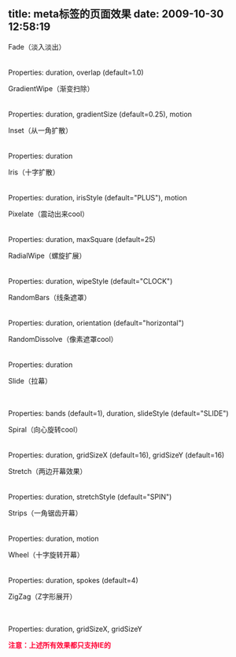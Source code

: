 title: meta标签的页面效果
date: 2009-10-30 12:58:19
---

<p>
	Fade（淡入淡出）<br />
	<meta content="progid:DXImageTransform.Microsoft.Fade(Duration=2)" equiv="Page-Enter" /><br />
	<meta content="progid:DXImageTransform.Microsoft.Fade(Duration=2)" equiv="Page-Exit" /><br />
	Properties: duration, overlap (default=1.0)</p>
<p>
	GradientWipe（渐变扫除）<br />
	<meta content="progid:DXImageTransform.Microsoft.GradientWipe(Duration=2)" equiv="Page-Enter" /><br />
	<meta content="progid:DXImageTransform.Microsoft.GradientWipe(Duration=2)" equiv="Page-Exit" /><br />
	Properties: duration, gradientSize (default=0.25), motion</p>
<p>
	Inset（从一角扩散）<br />
	<meta content="progid:DXImageTransform.Microsoft.Inset(Duration=2)" equiv="Page-Enter" /><br />
	<meta content="progid:DXImageTransform.Microsoft.Inset(Duration=2)" equiv="Page-Exit" /><br />
	Properties: duration</p>
<p>
	Iris（十字扩散）<br />
	<meta content="progid:DXImageTransform.Microsoft.Iris(Duration=2)" equiv="Page-Enter" /><br />
	<meta content="progid:DXImageTransform.Microsoft.Iris(Duration=2)" equiv="Page-Exit" /><br />
	Properties: duration, irisStyle (default=&quot;PLUS&quot;), motion</p>
<p>
	Pixelate（震动出来cool）<br />
	<meta content="progid:DXImageTransform.Microsoft.Pixelate(Duration=2)" equiv="Page-Enter" /><br />
	<meta content="progid:DXImageTransform.Microsoft.Pixelate(Duration=2)" equiv="Page-Exit" /><br />
	Properties: duration, maxSquare (default=25)</p>
<p>
	RadialWipe（螺旋扩展）<br />
	<meta content="progid:DXImageTransform.Microsoft.RadialWipe(Duration=2)" equiv="Page-Enter" /><br />
	<meta content="progid:DXImageTransform.Microsoft.RadialWipe(Duration=2)" equiv="Page-Exit" /><br />
	Properties: duration, wipeStyle (default=&quot;CLOCK&quot;)</p>
<p>
	RandomBars（线条遮罩）<br />
	<meta content="progid:DXImageTransform.Microsoft.RandomBars(Duration=2)" equiv="Page-Enter" /><br />
	<meta content="progid:DXImageTransform.Microsoft.RandomBars(Duration=2)" equiv="Page-Exit" /><br />
	Properties: duration, orientation (default=&quot;horizontal&quot;)</p>
<p>
	RandomDissolve（像素遮罩cool）<br />
	<meta content="progid:DXImageTransform.Microsoft.RandomDissolve(Duration=2)" equiv="Page-Enter" /><br />
	<meta content="progid:DXImageTransform.Microsoft.RandomDissolve(Duration=2)" equiv="Page-Exit" /><br />
	Properties: duration</p>
<p>
	Slide（拉幕）</p>
<p>
	<meta content="progid:DXImageTransform.Microsoft.Slide(Duration=2)" equiv="Page-Enter" /><br />
	<meta content="progid:DXImageTransform.Microsoft.Slide(Duration=2)" equiv="Page-Exit" /><br />
	Properties: bands (default=1), duration, slideStyle (default=&quot;SLIDE&quot;)</p>
<p>
	Spiral（向心旋转cool）<br />
	<meta content="progid:DXImageTransform.Microsoft.Spiral(Duration=2)" equiv="Page-Enter" /><br />
	<meta content="progid:DXImageTransform.Microsoft.Spiral(Duration=2)" equiv="Page-Exit" /><br />
	Properties: duration, gridSizeX (default=16), gridSizeY (default=16)</p>
<p>
	Stretch（两边开幕效果）<br />
	<meta content="progid:DXImageTransform.Microsoft.Stretch(Duration=2)" equiv="Page-Enter" /><br />
	<meta content="progid:DXImageTransform.Microsoft.Stretch(Duration=2)" equiv="Page-Exit" /><br />
	Properties: duration, stretchStyle (default=&quot;SPIN&quot;)</p>
<p>
	Strips（一角锯齿开幕）<br />
	<meta content="progid:DXImageTransform.Microsoft.Strips(Duration=2)" equiv="Page-Enter" /><br />
	<meta content="progid:DXImageTransform.Microsoft.Strips(Duration=2)" equiv="Page-Exit" /><br />
	Properties: duration, motion</p>
<p>
	Wheel（十字旋转开幕）<br />
	<meta content="progid:DXImageTransform.Microsoft.Wheel(Duration=2)" equiv="Page-Enter" /><br />
	<meta content="progid:DXImageTransform.Microsoft.Wheel(Duration=2)" equiv="Page-Exit" /><br />
	Properties: duration, spokes (default=4)</p>
<p>
	ZigZag（Z字形展开）</p>
<p>
	<meta content="progid:DXImageTransform.Microsoft.ZigZag(Duration=2)" equiv="Page-Enter" /><br />
	<meta content="progid:DXImageTransform.Microsoft.ZigZag(Duration=2)" equiv="Page-Exit" /><br />
	Properties: duration, gridSizeX, gridSizeY</p>
<p>
	<strong><font color="#ff0033">注意：上述所有效果都只支持IE的</font></strong></p>
